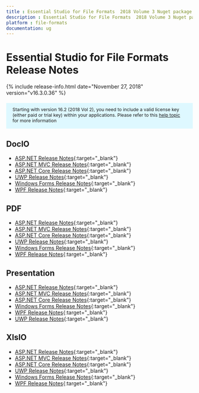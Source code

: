 ```yaml
---
title : Essential Studio for File Formats  2018 Volume 3 Nuget package  Release Notes
description : Essential Studio for File Formats  2018 Volume 3 Nuget package  Release Notes
platform : file-formats
documentation: ug
---
```


# Essential Studio for File Formats  Release Notes

{% include release-info.html date="November 27, 2018"  version="v16.3.0.36" %} 

<style>
    #license {
        font-size: .88em !important;
        margin-top: 1.5em;
        margin-bottom: 1.5em;
        background-color: #def8ff;
        padding: 10px 17px 14px;
    }
</style>

<div id="license">
    Starting with version 16.2 (2018 Vol 2), you need to include a valid license key (either paid or trial key) within your applications.
    Please refer to this <a href="/common/essential-studio/licensing/license-key">help topic</a> for more information
</div> 

## DocIO

* [ASP.NET Release Notes](/aspnet/release-notes/v16.3.0.36#docio){:target="_blank"}
* [ASP.NET MVC Release Notes](/aspnetmvc/release-notes/v16.3.0.36#docio){:target="_blank"}
* [ASP.NET Core Release Notes](/aspnet-core/release-notes/v16.3.0.36#docio){:target="_blank"}
* [UWP Release Notes](/uwp/release-notes/v16.3.0.36#docio){:target="_blank"}
* [Windows Forms Release Notes](/windowsforms/release-notes/v16.3.0.36#docio){:target="_blank"}
* [WPF Release Notes](/wpf/release-notes/v16.3.0.36#docio){:target="_blank"}


## PDF

* [ASP.NET Release Notes](/aspnet/release-notes/v16.3.0.36#pdf){:target="_blank"}
* [ASP.NET MVC Release Notes](/aspnetmvc/release-notes/v16.3.0.36#pdf){:target="_blank"}
* [ASP.NET Core Release Notes](/aspnet-core/release-notes/v16.3.0.36#pdf){:target="_blank"}
* [UWP Release Notes](/uwp/release-notes/v16.3.0.36#pdf){:target="_blank"}
* [Windows Forms Release Notes](/windowsforms/release-notes/v16.3.0.36#pdf){:target="_blank"}
* [WPF Release Notes](/wpf/release-notes/v16.3.0.36#pdf){:target="_blank"}


## Presentation

* [ASP.NET Release Notes](/aspnet/release-notes/v16.3.0.36#presentation){:target="_blank"}
* [ASP.NET MVC Release Notes](/aspnetmvc/release-notes/v16.3.0.36#presentation){:target="_blank"}
* [ASP.NET Core Release Notes](/aspnet-core/release-notes/v16.3.0.36#presentation){:target="_blank"}
* [Windows Forms Release Notes](/windowsforms/release-notes/v16.3.0.36#presentation){:target="_blank"}
* [WPF Release Notes](/wpf/release-notes/v16.3.0.36#presentation){:target="_blank"}
* [UWP Release Notes](/uwp/release-notes/v16.3.0.36#presentation){:target="_blank"}


## XlsIO

* [ASP.NET Release Notes](/aspnet/release-notes/v16.3.0.36#xlsio){:target="_blank"}
* [ASP.NET MVC Release Notes](/aspnetmvc/release-notes/v16.3.0.36#xlsio){:target="_blank"}
* [ASP.NET Core Release Notes](/aspnet-core/release-notes/v16.3.0.36#xlsio){:target="_blank"}
* [UWP Release Notes](/uwp/release-notes/v16.3.0.36#xlsio){:target="_blank"}
* [Windows Forms Release Notes](/windowsforms/release-notes/v16.3.0.36#xlsio){:target="_blank"}
* [WPF Release Notes](/wpf/release-notes/v16.3.0.36#xlsio){:target="_blank"}